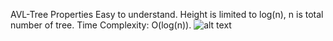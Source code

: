 AVL-Tree Properties
Easy to understand.
Height is limited to log(n), n is total number of tree.
Time Complexity: O(log(n)).
![![![![![![![alt text](image-6.png)](image-5.png)](image-4.png)](image-3.png)](image-2.png)](image-1.png)](image.png)